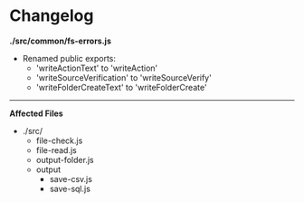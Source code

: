 # Changelog

**./src/common/fs-errors.js**
* Renamed public exports:
	* 'writeActionText' to 'writeAction'
	* 'writeSourceVerification' to 'writeSourceVerify'
	* 'writeFolderCreateText' to 'writeFolderCreate'

---

**Affected Files**
* ./src/
	* file-check.js
	* file-read.js
	* output-folder.js
	* output
		* save-csv.js
		* save-sql.js
